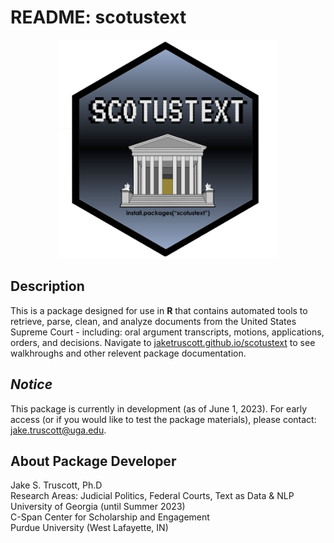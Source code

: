 # README: scotustext

<p align="center">
  <img src= https://github.com/JakeTruscott/scotustext/blob/074bfffb2f19cba56e6eab7c27cc1dfe30a28d21/Misc/scotus_hex.png width="350px">
</p>

## Description
This is a package designed for use in **R** that contains automated tools to retrieve, parse, clean, and analyze documents from the United States Supreme Court - including: oral argument transcripts, motions, applications, orders, and decisions. Navigate to [jaketruscott.github.io/scotustext](https://jaketruscott.github.io/scotustext/) to see walkhroughs and other relevent package documentation.


## *Notice* 
This package is currently in development (as of June 1, 2023). For early access (or if you would like to test the package materials), please contact: jake.truscott@uga.edu. 

## About Package Developer
  
Jake S. Truscott, Ph.D <br>
Research Areas: Judicial Politics, Federal Courts, Text as Data & NLP <br>
University of Georgia (until Summer 2023) <br>
C-Span Center for Scholarship and Engagement <br>
Purdue University (West Lafayette, IN) <br>

